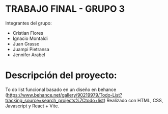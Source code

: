 # TRABAJO FINAL - GRUPO 3

Integrantes del grupo:

- Cristian Flores
- Ignacio Montaldi
- Juan Grasso
- Juampi Pietransa
- Jennifer Arabel


# Descripción del proyecto: 
To do list funcional basado en un diseño en behance (https://www.behance.net/gallery/90219979/Todo-List?tracking_source=search_projects%7Ctodo+list)
Realizado con HTML, CSS, Javascript y React + Vite.